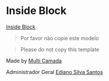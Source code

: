 # Inside Block

<a href="http://www.insideblock.com">Inside Block</a>

> Por favor não copie este modelo

> Please do not copy this template

Made by <a href="http://multicamada.com">Multi Camada</a>

Administrador Geral <a href="http://ediano.com.br">Ediano Silva Santos</a>